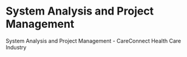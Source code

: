 # System Analysis and Project Management
 System Analysis and Project Management - CareConnect Health Care Industry
